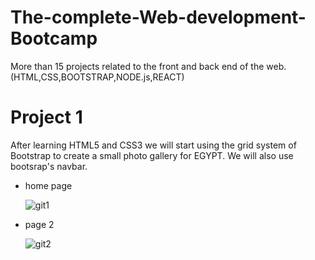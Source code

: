 # The-complete-Web-development-Bootcamp
More than 15 projects related to the front and back end of the web.(HTML,CSS,BOOTSTRAP,NODE.js,REACT)

<h1> Project 1</h1>
After learning HTML5 and CSS3 we will start using the grid system of Bootstrap to create a small photo gallery for EGYPT. 
We will also use bootsrap's navbar.
<ul>
  <li>home page 
    
    
![git1](https://user-images.githubusercontent.com/62334815/94076103-b1839d00-fdfc-11ea-9442-c4ffea2c3b75.JPG)



<li>page 2
  
  
![git2](https://user-images.githubusercontent.com/62334815/94078181-68cce380-fdfe-11ea-9a73-c8a13f8afe69.JPG)


